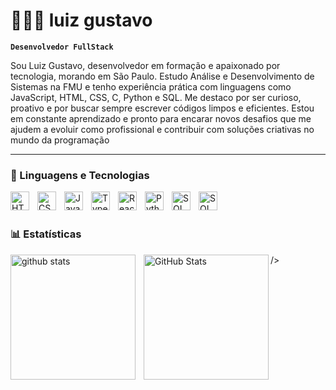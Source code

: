 # 👩🏻‍💻 luiz gustavo

**`Desenvolvedor FullStack`**

Sou Luiz Gustavo, desenvolvedor em formação e apaixonado por tecnologia, morando em São Paulo. Estudo Análise e Desenvolvimento de Sistemas na FMU e tenho experiência prática com linguagens como JavaScript, HTML, CSS, C, Python e SQL. Me destaco por ser curioso, proativo e por buscar sempre escrever códigos limpos e eficientes. Estou em constante aprendizado e pronto para encarar novos desafios que me ajudem a evoluir como profissional e contribuir com soluções criativas no mundo da programação

---

### 🤖 Linguagens e Tecnologias

<img 
    align="left" 
    alt="HTML"
    title="HTML" 
    width="30px" 
    style="padding-right: 10px;" 
    src="https://cdn.jsdelivr.net/gh/devicons/devicon@latest/icons/html5/html5-original.svg" 
/>
<img 
    align="left" 
    alt="CSS" 
    title="CSS"
    width="30px" 
    style="padding-right: 10px;" 
    src="https://cdn.jsdelivr.net/gh/devicons/devicon@latest/icons/css3/css3-original.svg" 
/>
<img 
    align="left" 
    alt="JavaScript" 
    title="JavaScript"
    width="30px" 
    style="padding-right: 10px;" 
    src="https://cdn.jsdelivr.net/gh/devicons/devicon@latest/icons/javascript/javascript-original.svg" 
/>
<img 
    align="left" 
    alt="TypeScript"
    title="TypeScript" 
    width="30px" 
    style="padding-right: 10px;" 
    src="https://cdn.jsdelivr.net/gh/devicons/devicon@latest/icons/typescript/typescript-original.svg" 
/>
<img 
    align="left" 
    alt="React"
    title="React" 
    width="30px" 
    style="padding-right: 10px;" 
    src="https://cdn.jsdelivr.net/gh/devicons/devicon@latest/icons/react/react-original.svg" 
/>
<img 
    align="left" 
    alt="Python" 
    title="Python"
    width="30px" 
    style="padding-right: 10px;" 
    src="https://cdn.jsdelivr.net/gh/devicons/devicon@latest/icons/python/python-original.svg" 
/>
<img 
    align="left" 
    alt="SQL" 
    title="SQL"
    width="30px" 
    style="padding-right: 10px;" 
     src="https://cdn.jsdelivr.net/gh/devicons/devicon@latest/icons/mysql/mysql-original.svg"
      />
     <img 
    align="left" 
    alt="SQL" 
    title="SQL"
    width="30px" 
    style="padding-right: 10px;" 
    src="https://cdn.jsdelivr.net/gh/devicons/devicon@latest/icons/c/c-original.svg" />
          

          

<br/>
<br/>

### 📊 Estatísticas
<p>
<img
    align="left" 
    alt="github stats" 
    height="200"
    style="padding-right: 10px;" 
    src="https://github-readme-stats.vercel.app/api?username=MR-R0MEU&show_icons=true&theme=tokyonight&comits=true&lo"

/>
<img 
      align="left" 
      alt="GitHub Stats" 
      height="200" 
      src="https://github-readme-stats.vercel.app/api/top-langs/?username=MR-R0MEU&theme=tokyonight&layout=compact&custom_title=Tecnologias&langs_count=9" 
  />

